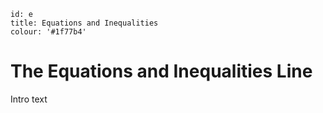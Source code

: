 ````
id: e
title: Equations and Inequalities
colour: '#1f77b4'
````

The Equations and Inequalities Line
================

Intro text
